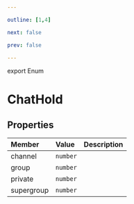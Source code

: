 ```yaml
---

outline: [1,4]

next: false

prev: false

---
```


export Enum
# ChatHold

## Properties

| Member | Value | Description |
| :--- | :--- | :--- |
| channel | `number` | |
| group | `number` | |
| private | `number` | |
| supergroup | `number` | |
